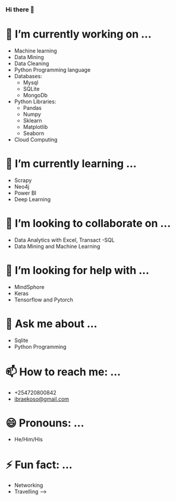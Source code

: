 ### Hi there 👋

# 🔭 I’m currently working on ...
- Machine learning
- Data Mining
- Data Cleaning
- Python Programming language
- Databases:
     - Mysql
     - SQLite
     - MongoDb
- Python Libraries:
     - Pandas
     - Numpy
     - Sklearn
     - Matplotlib
     - Seaborn
- Cloud Computing
# 🌱 I’m currently learning ...
- Scrapy
- Neo4j
- Power BI
- Deep Learning
# 👯 I’m looking to collaborate on ...
- Data Analytics with Excel, Transact -SQL
- Data Mining and Machine Learning
# 🤔 I’m looking for help with ...
- MindSphore
- Keras
- Tensorflow and Pytorch
# 💬 Ask me about ...
- Sqlite
- Python Programming
# 📫 How to reach me: ...
- +254720800842  
- ibraekoso@gmail.com
# 😄 Pronouns: ...
- He/Him/His
# ⚡ Fun fact: ...
- Networking
- Travelling
-->
